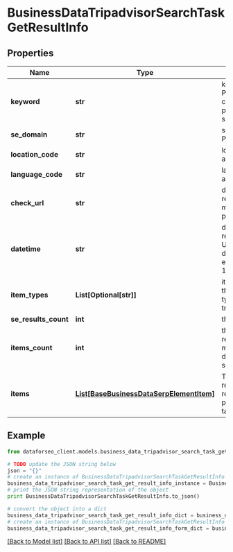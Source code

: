 # BusinessDataTripadvisorSearchTaskGetResultInfo


## Properties

Name | Type | Description | Notes
------------ | ------------- | ------------- | -------------
**keyword** | **str** | keyword received in a POST array this field will contain the alias parameter if it was specified in a POST array | [optional] 
**se_domain** | **str** | search engine domain in a POST array | [optional] 
**location_code** | **str** | location code in a POST array | [optional] 
**language_code** | **str** | language code in a POST array | [optional] 
**check_url** | **str** | direct URL to Tripadvisor results you can use it to make sure that we provided accurate results | [optional] 
**datetime** | **str** | date and time when the result was received in the UTC format: “yyyy-mm-dd hh-mm-ss +00:00” example: 2019-11-15 12:57:46 +00:00 | [optional] 
**item_types** | **List[Optional[str]]** | item types encountered in the result possible item types: tripadvisor_search_organic | [optional] 
**se_results_count** | **int** | the total number of results | [optional] 
**items_count** | **int** | the number of items in the results array you can get more results by using the depth parameter when setting a task | [optional] 
**items** | [**List[BaseBusinessDataSerpElementItem]**](BaseBusinessDataSerpElementItem.md) | Tripadvisor search listing results you can get more results by using the depth parameter when setting a task | [optional] 

## Example

```python
from dataforseo_client.models.business_data_tripadvisor_search_task_get_result_info import BusinessDataTripadvisorSearchTaskGetResultInfo

# TODO update the JSON string below
json = "{}"
# create an instance of BusinessDataTripadvisorSearchTaskGetResultInfo from a JSON string
business_data_tripadvisor_search_task_get_result_info_instance = BusinessDataTripadvisorSearchTaskGetResultInfo.from_json(json)
# print the JSON string representation of the object
print BusinessDataTripadvisorSearchTaskGetResultInfo.to_json()

# convert the object into a dict
business_data_tripadvisor_search_task_get_result_info_dict = business_data_tripadvisor_search_task_get_result_info_instance.to_dict()
# create an instance of BusinessDataTripadvisorSearchTaskGetResultInfo from a dict
business_data_tripadvisor_search_task_get_result_info_form_dict = business_data_tripadvisor_search_task_get_result_info.from_dict(business_data_tripadvisor_search_task_get_result_info_dict)
```
[[Back to Model list]](../README.md#documentation-for-models) [[Back to API list]](../README.md#documentation-for-api-endpoints) [[Back to README]](../README.md)


